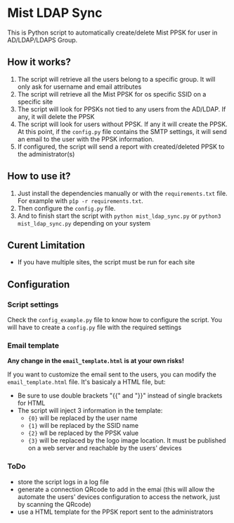 # Mist LDAP Sync
 This is Python script to automatically create/delete Mist PPSK for user in AD/LDAP/LDAPS Group.

## How it works?
1. The script will retrieve all the users belong to a specific group. It will only ask for username and email attributes
2. The script will retrieve all the Mist PPSK for os specific SSID on a specific site
3. The script will look for PPSKs not tied to any users from the AD/LDAP. If any, it will delete the PPSK
4. The script will look for users without PPSK. If any it will create the PPSK. At this point, if the `config.py` file contains the SMTP settings, it will send an email to the user with the PPSK information.
5. If configured, the script will send a report with created/deleted PPSK to the administrator(s)

## How to use it?
1. Just install the dependencies manually or with the `requirements.txt` file. For example with `pîp -r requirements.txt`.
2. Then configure the `config.py` file.
3. And to finish start the script with `python mist_ldap_sync.py` or `python3 mist_ldap_sync.py` depending on your system

##  Curent Limitation
- If you have multiple sites, the script must be run for each site

## Configuration
### Script settings
Check the `config_example.py` file to know how to configure the script. You will have to create a `config.py` file with the required settings 

### Email template
**Any change in the `email_template.html` is at your own risks!**

If you want to customize the email sent to the users, you can modify the `email_template.html` file. It's basicaly a HTML file, but:
- Be sure to use double brackets "{{" and "}}" instead of single brackets for HTML
- The script will inject 3 information in the template:
  - `{0}` will be replaced by the user name
  - `{1}` will be replaced by the SSID name
  - `{2}` wll be replaced by the PPSK value
  - `{3}` will be replaced by the logo image location. It must be published on a web server and reachable by the users' devices
 
### ToDo
- store the script logs in a log file
- generate a connection QRcode to add in the emai (this will allow the  automate the users' devices configuration to access the network, just by scanning the QRcode)
- use a HTML template for the PPSK report sent to the administrators